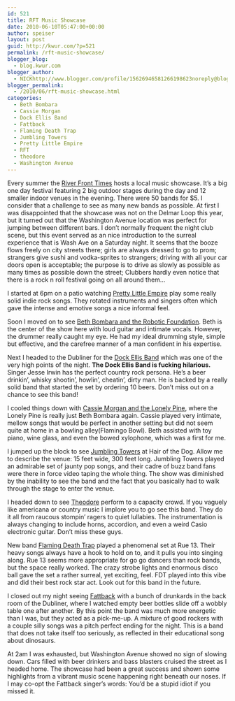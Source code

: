 ```yaml
---
id: 521
title: RFT Music Showcase
date: 2010-06-10T05:47:00+00:00
author: speiser
layout: post
guid: http://kwur.com/?p=521
permalink: /rft-music-showcase/
blogger_blog:
  - blog.kwur.com
blogger_author:
  - NICKhttp://www.blogger.com/profile/15626946581266198623noreply@blogger.com
blogger_permalink:
  - /2010/06/rft-music-showcase.html
categories:
  - Beth Bombara
  - Cassie Morgan
  - Dock Ellis Band
  - Fattback
  - Flaming Death Trap
  - Jumbling Towers
  - Pretty Little Empire
  - RFT
  - theodore
  - Washington Avenue
---
```

<div class="pf-content">
  <p>
    Every summer the <a href="http://www.riverfronttimes.com/">River Front Times</a> hosts a local music showcase. It’s a big one day festival featuring 2 big outdoor stages during the day and 12 smaller indoor venues in the evening. There were 50 bands for $5. I consider that a challenge to see as many new bands as possible. At first I was disappointed that the showcase was not on the Delmar Loop this year, but it turned out that the Washington Avenue location was perfect for jumping between different bars. I don’t normally frequent the night club scene, but this event served as an nice introduction to the surreal experience that is Wash Ave on a Saturday night. It seems that the booze flows freely on city streets there; girls are always dressed to go to prom; strangers give sushi and vodka-sprites to strangers; driving with all your car doors open is acceptable; the purpose is to drive as slowly as possible as many times as possible down the street; Clubbers hardly even notice that there is a rock n roll festival going on all around them…
  </p>
  
  <p>
    I started at 6pm on a patio watching <a href="http://www.myspace.com/prettylittleempire">Pretty Little Empire</a> play some really solid indie rock songs. They rotated instruments and singers often which gave the intense and emotive songs a nice informal feel.
  </p>
  
  <p>
    Soon I moved on to see <a href="http://www.myspace.com/bethbombara">Beth Bombara and the Robotic Foundation</a>. Beth is the center of the show here with loud guitar and intimate vocals. However, the drummer really caught my eye. He had my ideal drumming style, simple but effective, and the carefree manner of a man confident in his expertise.
  </p>
  
  <p>
    Next I headed to the Dubliner for the <a href="http://www.myspace.com/thedockellisband">Dock Ellis Band</a> which was one of the very high points of the night. <span style="font-weight:bold;">The Dock Ellis Band is fucking hilarious.</span> Singer Jesse Irwin has the perfect country rock persona. He’s a beer drinkin’, whisky shootin’, howlin’, cheatin’, dirty man. He is backed by a really solid band that started the set by ordering 10 beers. Don’t miss out on a chance to see this band!
  </p>
  
  <p>
    I cooled things down with <a href="http://www.myspace.com/cassmorganmusic">Cassie Morgan and the Lonely Pine</a>, where the Lonely Pine is really just Beth Bombara again. Cassie played very intimate, mellow songs that would be perfect in another setting but did not seem quite at home in a bowling alley(Flamingo Bowl). Beth assisted with toy piano, wine glass, and even the bowed xylophone, which was a first for me.
  </p>
  
  <p>
    I jumped up the block to see <a href="http://www.myspace.com/jumblingtowers">Jumbling Towers</a> at Hair of the Dog. Allow me to describe the venue: 15 feet wide, 300 feet long. Jumbling Towers played an admirable set of jaunty pop songs, and their cadre of buzz band fans were there in force video taping the whole thing. The show was diminished by the inability to see the band and the fact that you basically had to walk through the stage to enter the venue.
  </p>
  
  <p>
    I headed down to see <a href="http://www.myspace.com/theodoreacoustic">Theodore</a> perform to a capacity crowd. If you vaguely like americana or country music I implore you to go see this band. They do it all from raucous stompin’ ragers to quiet lullabies. The instrumentation is always changing to include horns, accordion, and even a weird Casio electronic guitar. Don’t miss these guys.
  </p>
  
  <p>
    New band <a href="http://www.myspace.com/flamingdeathtraprages">Flaming Death Trap</a> played a phenomenal set at Rue 13. Their heavy songs always have a hook to hold on to, and it pulls you into singing along. Rue 13 seems more appropriate for go go dancers than rock bands, but the space really worked. The crazy strobe lights and enormous disco ball gave the set a rather surreal, yet exciting, feel. FDT played into this vibe and did their best rock star act. Look out for this band in the future.
  </p>
  
  <p>
    I closed out my night seeing <a href="http://www.myspace.com/fattbackband">Fattback</a> with a bunch of drunkards in the back room of the Dubliner, where I watched empty beer bottles slide off a wobbly table one after another. By this point the band was much more energetic than I was, but they acted as a pick-me-up. A mixture of good rockers with a couple silly songs was a pitch perfect ending for the night. This is a band that does not take itself too seriously, as reflected in their educational song about dinosaurs.
  </p>
  
  <p>
    At 2am I was exhausted, but Washington Avenue showed no sign of slowing down. Cars filled with beer drinkers and bass blasters cruised the street as I headed home. The showcase had been a great success and shown some highlights from a vibrant music scene happening right beneath our noses. If I may co-opt the Fattback singer’s words: You’d be a stupid idiot if you missed it.
  </p>
</div>
